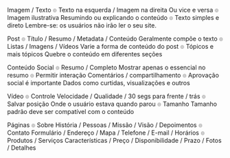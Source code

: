 
Imagem / Texto ๏ Texto na esquerda / Imagem na direita Ou vice e versa ๏ Imagem ilustrativa Resumindo ou explicando o conteúdo ๏ Texto simples e direto Lembre-se: os usuários não irão ler o seu site.

Post ๏ Título / Resumo / Metadata / Conteúdo Geralmente compõe o texto ๏ Listas / Imagens / Vídeos Varie a forma de conteúdo do post ๏ Tópicos e mais tópicos Quebre o conteúdo em diferentes seções

Conteúdo Social ๏ Resumo / Completo Mostrar apenas o essencial no resumo ๏ Permitir interação Comentários / compartilhamento ๏ Aprovação social é importante Dados como curtidas, visualizações e outros

Vídeo ๏ Controle Velocidade / Qualidade / 30 segs para frente / trás ๏ Salvar posição Onde o usuário estava quando parou ๏ Tamanho Tamanho padrão deve ser compatível com o conteúdo

Páginas ๏ Sobre História / Pessoas / Missão / Visão / Depoimentos ๏ Contato Formulário / Endereço / Mapa / Telefone / E-mail / Horários ๏ Produtos / Serviços Características / Preço / Disponibilidade / Prazo / Fotos / Detalhes